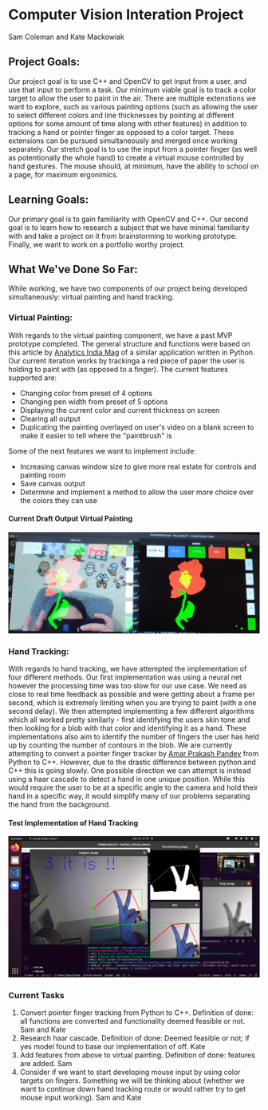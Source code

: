 # Computer Vision Interation Project

Sam Coleman and Kate Mackowiak

## Project Goals:

Our project goal is to use C++ and OpenCV to get input from a user, and use that input to perform a task. Our minimum viable goal is to track a color target to allow the user to paint in the air. There are multiple extenstions we want to explore, such as various painting options (such as allowing the user to select different colors and line thicknesses by pointing at different options for some amount of time along with other features) in addition to tracking a hand or pointer finger as opposed to a color target. These extensions can be pursued simultaneously and merged once working separately. Our stretch goal is to use the input from a pointer finger (as well as potentionally the whole hand) to create a virtual mouse controlled by hand gestures. The mouse should, at minimum, have the ability to school on a page, for maximum ergonimics. 

## Learning Goals:

Our primary goal is to gain familiarity with OpenCV and C++. Our second goal is to learn how to research a subject that we have minimal familiarity with and take a project on it from brainstorming to working prototype. Finally, we want to work on a portfolio worthy project. 

## What We've Done So Far:
While working, we have two components of our project being developed simultaneously: virtual painting and hand tracking.

### Virtual Painting:
With regards to the virtual painting component, we have a past MVP prototype completed. The general structure and functions were based on this article by [Analytics India Mag](https://analyticsindiamag.com/how-to-create-a-virtual-painting-app-using-opencv/) of a similar application written in Python. Our current iteration works by trackinga a red piece of paper the user is holding to paint with (as opposed to a finger). The current features supported are:
* Changing color from preset of 4 options
* Changing pen width from preset of 5 options
* Displaying the current color and current thickness on screen
* Clearing all output
* Duplicating the painting overlayed on user's video on a blank screen to make it easier to tell where the "paintbrush" is

Some of the next features we want to implement include:
* Increasing canvas window size to give more real estate for controls and painting room
* Save canvas output
* Determine and implement a method to allow the user more choice over the colors they can use

#### Current Draft Output Virtual Painting
![Current Draft Output](/img/flower_draft.jpg)

### Hand Tracking:
With regards to hand tracking, we have attempted the implementation of four different methods. Our first implementation was using a neural net however the processing time was too slow for our use case. We need as close to real time feedback as possible and were getting about a frame per second, which is extremely limiting when you are trying to paint (with a one second delay). We then attempted implementing a few different algorithms which all worked pretty similarly - first identifying the users skin tone and then looking for a blob with that color and identifying it as a hand. These implementations also aim to identify the number of fingers the user has held up by counting the number of contours in the blob. We are currently attempting to convert a pointer finger tracker by [Amar Prakash Pandey](https://github.com/amarlearning/Finger-Detection-and-Tracking/blob/master/Finger%20Detection%20and%20Tracking/FingerDetection.py) from Python to C++. However, due to the drastic difference between python and C++ this is going slowly. One possible direction we can attempt is instead using a haar cascade to detect a hand in one unique position. While this would require the user to be at a specific angle to the camera and hold their hand in a specific way, it would simplify many of our problems separating the hand from the background.

#### Test Implementation of Hand Tracking
![Test Implementation of Hand Tracking](/img/handfailure.png)

### Current Tasks
1. Convert pointer finger tracking from Python to C++. Definition of done: all functions are converted and functionality deemed feasible or not. Sam and Kate
2. Research haar cascade. Definition of done: Deemed feasible or not; if yes model found to base our implementation of off. Kate
3. Add features from above to virtual painting. Definition of done: features are added. Sam
4. Consider if we want to start developing mouse input by using color targets on fingers. Something we will be thinking about (whether we want to continue down hand tracking route or would rather try to get mouse input working). Sam and Kate
